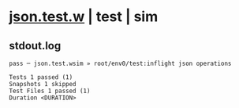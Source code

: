 # [json.test.w](../../../../../../tests/sdk_tests/fs/json.test.w) | test | sim

## stdout.log
```log
pass ─ json.test.wsim » root/env0/test:inflight json operations

Tests 1 passed (1)
Snapshots 1 skipped
Test Files 1 passed (1)
Duration <DURATION>
```


